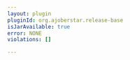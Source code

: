 ```yaml
---
layout: plugin
pluginId: org.ajoberstar.release-base
isJarAvailable: true
error: NONE
violations: []

---
```

